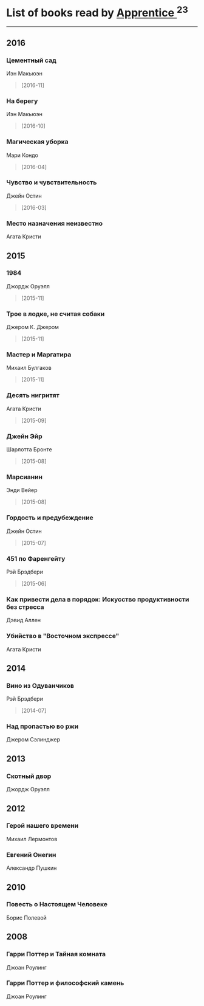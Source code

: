 # List of books read by [Apprentice ](http://vk.com/id52821952)<sup>23</sup>
---

## 2016

### Цементный сад
Иэн Макьюэн
> [2016-11] 


### На берегу
Иэн Макьюэн
> [2016-10] 


### Магическая уборка
Мари Кондо
> [2016-04] 


### Чувство и чувствительность
Джейн Остин
> [2016-03] 


### Место назначения неизвестно
Агата Кристи



## 2015

### 1984
Джордж Оруэлл
> [2015-11] 


### Трое в лодке, не считая собаки
Джером К. Джером
> [2015-11] 


### Мастер и Маргатира
Михаил Булгаков
> [2015-11] 


### Десять нигритят
Агата Кристи
> [2015-09] 


### Джейн Эйр
Шарлотта Бронте
> [2015-08] 


### Марсианин
Энди Вейер
> [2015-08] 


### Гордость и предубеждение
Джейн Остин
> [2015-07] 


### 451 по Фаренгейту
Рэй Брэдбери
> [2015-06] 


### Как привести дела в порядок: Искусство продуктивности без стресса
Дэвид Аллен


### Убийство в "Восточном экспрессе"
Агата Кристи



## 2014

### Вино из Одуванчиков
Рэй Брэдбери
> [2014-07] 


### Над пропастью во ржи
Джером Сэлинджер



## 2013

### Скотный двор
Джордж Оруэлл



## 2012

### Герой нашего времени
Михаил Лермонтов


### Евгений Онегин
Александр Пушкин



## 2010

### Повесть о Настоящем Человеке
Борис Полевой



## 2008

### Гарри Поттер и Тайная комната
Джоан Роулинг


### Гарри Поттер и философский камень
Джоан Роулинг



